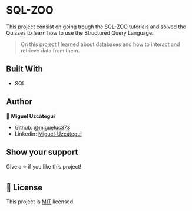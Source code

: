 # SQL-ZOO

This project consist on going trough the [SQL-ZOO](https://sqlzoo.net/) tutorials and solved the Quizzes to learn how to use the Structured Query Language.

> On this project I learned about databases and how to interact and retrieve data from them.

## Built With

- SQL

## Author

👤 **Miguel Uzcátegui**

- Github: [@miguelus373](https://github.com/miguelus373)
- Linkedin: [Miguel-Uzcátegui](https://www.linkedin.com/in/miguelus/)

## Show your support

Give a ⭐️ if you like this project!

## 📝 License

This project is [MIT](lic.url) licensed.
